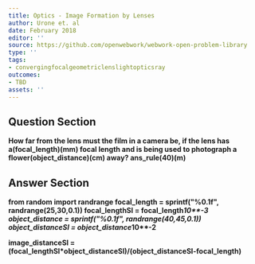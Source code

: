 ```yaml
---
title: Optics - Image Formation by Lenses
author: Urone et. al
date: February 2018
editor: ''
source: https://github.com/openwebwork/webwork-open-problem-library
type: ''
tags:
- convergingfocalgeometriclenslightopticsray
outcomes:
- TBD
assets: ''
---
```


## Question Section 

<b>
How far from the lens must the film in a camera be, if the lens has a(focal_length)(mm) focal length and is being used to photograph a flower(object_distance)(cm) away? 
ans_rule(40)(m)



## Answer Section

from random import randrange
focal_length = sprintf("%0.1f", randrange(25,30,0.1))
focal_lengthSI = focal_length*10**-3
object_distance = sprintf("%0.1f", randrange(40,45,0.1))
object_distanceSI = object_distance*10**-2

image_distanceSI = (focal_lengthSI*object_distanceSI)/(object_distanceSI-focal_length)